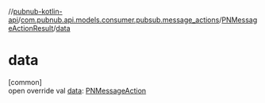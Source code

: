 //[pubnub-kotlin-api](../../../index.md)/[com.pubnub.api.models.consumer.pubsub.message_actions](../index.md)/[PNMessageActionResult](index.md)/[data](data.md)

# data

[common]\
open override val [data](data.md): [PNMessageAction](../../com.pubnub.api.models.consumer.message_actions/-p-n-message-action/index.md)
